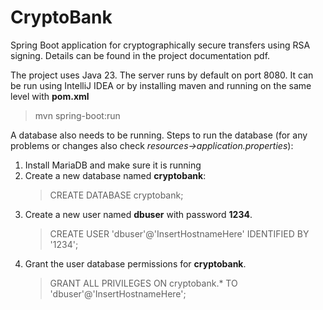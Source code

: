 # CryptoBank
Spring Boot application for cryptographically secure transfers using RSA signing. Details can be found in the project documentation pdf.

The project uses Java 23. The server runs by default on port 8080.
It can be run using IntelliJ IDEA or by installing maven and running on the same level with **pom.xml**
   > mvn spring-boot:run

A database also needs to be running. Steps to run the database (for any problems or changes also check *resources->application.properties*):
1. Install MariaDB and make sure it is running
2. Create a new database named **cryptobank**:
    > CREATE DATABASE cryptobank;
3. Create a new user named **dbuser** with password **1234**.
    > CREATE USER 'dbuser'@'InsertHostnameHere' IDENTIFIED BY '1234';
4. Grant the user database permissions for **cryptobank**.
   > GRANT ALL PRIVILEGES ON cryptobank.* TO 'dbuser'@'InsertHostnameHere';
